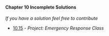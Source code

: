 #### Chapter 10 Incomplete Solutions

*If you have a solution feel free to contribute*

- [10.15](https://gitlab.com/siidney/Cpp-How-To-Program-9E/blob/master/Chapter10/exercises/10.15/) - *Project: Emergency Response Class*
